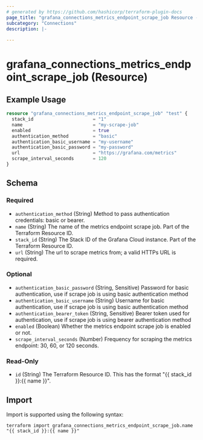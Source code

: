```yaml
---
# generated by https://github.com/hashicorp/terraform-plugin-docs
page_title: "grafana_connections_metrics_endpoint_scrape_job Resource - terraform-provider-grafana"
subcategory: "Connections"
description: |-
  
---
```


# grafana_connections_metrics_endpoint_scrape_job (Resource)



## Example Usage

```terraform
resource "grafana_connections_metrics_endpoint_scrape_job" "test" {
  stack_id                      = "1"
  name                          = "my-scrape-job"
  enabled                       = true
  authentication_method         = "basic"
  authentication_basic_username = "my-username"
  authentication_basic_password = "my-password"
  url                           = "https://grafana.com/metrics"
  scrape_interval_seconds       = 120
}
```

<!-- schema generated by tfplugindocs -->
## Schema

### Required

- `authentication_method` (String) Method to pass authentication credentials: basic or bearer.
- `name` (String) The name of the metrics endpoint scrape job. Part of the Terraform Resource ID.
- `stack_id` (String) The Stack ID of the Grafana Cloud instance. Part of the Terraform Resource ID.
- `url` (String) The url to scrape metrics from; a valid HTTPs URL is required.

### Optional

- `authentication_basic_password` (String, Sensitive) Password for basic authentication, use if scrape job is using basic authentication method
- `authentication_basic_username` (String) Username for basic authentication, use if scrape job is using basic authentication method
- `authentication_bearer_token` (String, Sensitive) Bearer token used for authentication, use if scrape job is using bearer authentication method
- `enabled` (Boolean) Whether the metrics endpoint scrape job is enabled or not.
- `scrape_interval_seconds` (Number) Frequency for scraping the metrics endpoint: 30, 60, or 120 seconds.

### Read-Only

- `id` (String) The Terraform Resource ID. This has the format "{{ stack_id }}:{{ name }}".

## Import

Import is supported using the following syntax:

```shell
terraform import grafana_connections_metrics_endpoint_scrape_job.name "{{ stack_id }}:{{ name }}"
```
